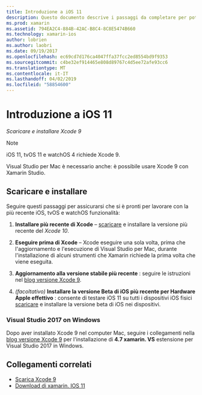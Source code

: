 ```yaml
---
title: Introduzione a iOS 11
description: Questo documento descrive i passaggi da completare per poter iniziare a sviluppare le app iOS 11. Illustra come scaricare Xcode e aggiornare Visual Studio 2019.
ms.prod: xamarin
ms.assetid: 794EA2C4-884B-42AC-B8C4-8C8E5474B660
ms.technology: xamarin-ios
author: lobrien
ms.author: laobri
ms.date: 09/19/2017
ms.openlocfilehash: ec69cd7d176ca4047ffa37fcc2ed8554bd9f9353
ms.sourcegitcommit: c4be32ef914465e808d89767c4d5ee72afe93cc6
ms.translationtype: MT
ms.contentlocale: it-IT
ms.lasthandoff: 04/02/2019
ms.locfileid: "58854600"
---
```

# <a name="getting-started-with-ios-11"></a>Introduzione a iOS 11

_Scaricare e installare Xcode 9_

> [!NOTE]
> iOS 11, tvOS 11 e watchOS 4 richiede Xcode 9.
>
> Visual Studio per Mac è necessario anche: è possibile usare Xcode 9 con Xamarin Studio.

## <a name="download-and-install"></a>Scaricare e installare

Seguire questi passaggi per assicurarsi che si è pronti per lavorare con la più recente iOS, tvOS e watchOS funzionalità:

1. **Installare più recente di Xcode** – [scaricare](https://developer.apple.com/download/) e installare la versione più recente del _Xcode 10_.

2. **Eseguire prima di Xcode** – Xcode eseguire una sola volta, prima che l'aggiornamento e l'esecuzione di Visual Studio per Mac, durante l'installazione di alcuni strumenti che Xamarin richiede la prima volta che viene eseguita.

3. **Aggiornamento alla versione stabile più recente** : seguire le istruzioni nel [blog versione Xcode 9](https://releases.xamarin.com/stable-release-15-3-5-with-xcode-9-support/).

4. _(facoltativo)_  **Installare la versione Beta di iOS più recente per Hardware Apple effettivo** : consente di testare iOS 11 su tutti i dispositivi iOS fisici [scaricare](https://developer.apple.com/download/) e installare la versione beta di iOS nei dispositivi.


### <a name="visual-studio-2017-on-windows"></a>Visual Studio 2017 on Windows

Dopo aver installato Xcode 9 nel computer Mac, seguire i collegamenti nella [blog versione Xcode 9](https://releases.xamarin.com/stable-release-15-3-5-with-xcode-9-support/) per l'installazione di **4.7 xamarin. VS** estensione per Visual Studio 2017 in Windows.


## <a name="related-links"></a>Collegamenti correlati

- [Scarica Xcode 9](https://developer.apple.com/download/)
- [Download di xamarin. IOS 11](https://releases.xamarin.com/stable-release-15-3-5-with-xcode-9-support/)
